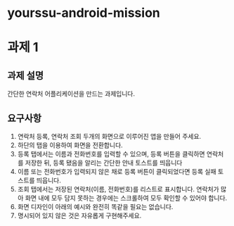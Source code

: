 # yourssu-android-mission
# 과제 1

## 과제 설명

간단한 연락처 어플리케이션을 만드는 과제입니다.

## 요구사항

1. 연락처 등록, 연락처 조회 두개의 화면으로 이루어진 앱을 만들어 주세요.
2. 하단의 탭을 이용하여 화면을 전환합니다.
3. 등록 탭에서는 이름과 전화번호를 입력할 수 있으며, 등록 버튼을 클릭하면 연락처를 저장한 뒤, 등록 됐음을 알리는 간단한 안내 토스트를 띄웁니다
4. 이름 또는 전화번호가 입력되지 않은 채로 등록 버튼이 클릭되었다면 등록 실패 토스트를 띄웁니다.
5. 조회 탭에서는 저장된 연락처(이름, 전화번호)를 리스트로 표시합니다. 연락처가 많아 화면 내에 모두 담지 못하는 경우에는 스크롤하여 모두 확인할 수 있어야 합니다.
6. 화면 디자인이 아래의 예시와 완전히 똑같을 필요는 없습니다.
7. 명시되어 있지 않은 것은 자유롭게 구현해주세요.